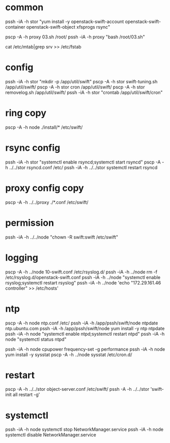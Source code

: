 # common

pssh -iA -h stor "yum install -y openstack-swift-account openstack-swift-container openstack-swift-object xfsprogs rsync"


pscp -A -h proxy 03.sh /root/
pssh -iA -h proxy "bash /root/03.sh"

cat /etc/mtab|grep srv >> /etc/fstab

# config
pssh -iA -h stor "mkdir -p /app/util/swift"
pscp -A -h stor swift-tuning.sh /app/util/swift/
pscp  -A -h stor cron /app/util/swift/
pscp -A -h stor removelog.sh /app/util/swift/
pssh -iA -h stor "crontab /app/util/swift/cron"

# ring copy
pscp -A -h node ./install/* /etc/swift/

# rsync config
pssh -iA -h stor "systemctl enable rsyncd;systemctl start rsyncd"
pscp -A -h ../../stor rsyncd.conf /etc/
pssh -iA -h ../../stor systemctl restart rsyncd

# proxy config copy
pscp -A -h ../../proxy ./*.conf /etc/swift/

# permission
pssh -iA -h ../../node "chown -R swift:swift /etc/swift"

# logging
pscp -A -h ../node 10-swift.conf /etc/rsyslog.d/
pssh -iA -h ../node rm -f /etc/rsyslog.d/openstack-swift.conf
pssh -iA -h ../node "systemctl enable rsyslog;systemctl restart rsyslog"
pssh -iA -h ../node 'echo "172.29.161.46 controller" >> /etc/hosts'

# ntp
pscp -A -h node ntp.conf /etc/
pssh -iA -h /app/pssh/swift/node ntpdate ntp.ubuntu.com
pssh -iA -h /app/pssh/swift/node yum install -y ntp ntpdate
pssh -iA -h node "systemctl enable ntpd;systemctl restart ntpd"
pssh -iA -h node "systemctl status ntpd"

pssh -iA -h node cpupower frequency-set -g performance
pssh -iA -h node yum install -y sysstat
pscp -A -h ../node sysstat /etc/cron.d/

# restart
pscp -A -h ../../stor object-server.conf /etc/swift/
pssh -A -h ../../stor 'swift-init all restart -g'

# systemctl
pssh -iA -h node systemctl stop NetworkManager.service
pssh -iA -h node systemctl disable NetworkManager.service

